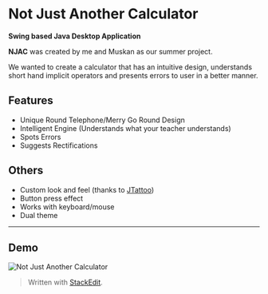 # Not Just Another Calculator

**Swing based Java Desktop Application**

**NJAC** was created by me and Muskan as our summer project.

We wanted to create a calculator that has an intuitive design, understands short hand implicit operators and presents errors to user in a better manner.

## Features
 - Unique Round Telephone/Merry Go Round Design
 - Intelligent Engine (Understands what your teacher understands)
 - Spots Errors
 - Suggests Rectifications


## Others 
 - Custom look and feel (thanks to [JTattoo](http://www.jtattoo.net/))
 - Button press effect
 - Works with keyboard/mouse
 - Dual theme
----------
## Demo
![Not Just Another Calculator](https://thumbs2.imgbox.com/e0/83/kXHIaQOv_t.gif)


> Written with [StackEdit](https://stackedit.io/).
